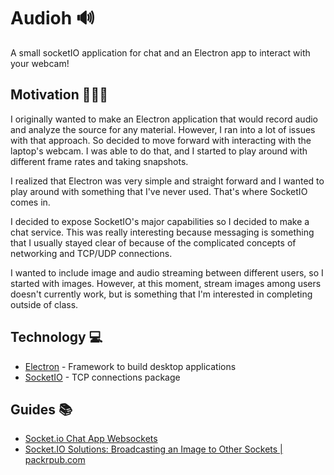 # Audioh 🔊
A small socketIO application for chat and an Electron app to interact with your webcam!

## Motivation 🏃🏾‍♀️
I originally wanted to make an Electron application that would record audio and analyze the source for any material. However, I ran into a lot of issues with that approach. So decided to move forward with interacting with the laptop's webcam. I was able to do that, and I started to play around with different frame rates and taking snapshots.

I realized that Electron was very simple and straight forward and I wanted to play around with something that I've never used. That's where SocketIO comes in.

I decided to expose SocketIO's major capabilities so I decided to make a chat service. This was really interesting because messaging is something that I usually stayed clear of because of the complicated concepts of networking and TCP/UDP connections.

I wanted to include image and audio streaming between different users, so I started with images. However, at this moment, stream images among users doesn't currently work, but is something that I'm interested in completing outside of class.

## Technology 💻
* [Electron](https://electronjs.org) - Framework to build desktop applications
* [SocketIO](https://socket.io/) - TCP connections package

## Guides 📚
* [Socket.io Chat App Websockets](https://www.youtube.com/watch?v=tHbCkikFfDE)
* [Socket.IO Solutions: Broadcasting an Image to Other Sockets | packrpub.com](https://www.youtube.com/watch?v=RCXDlpCorhk)
